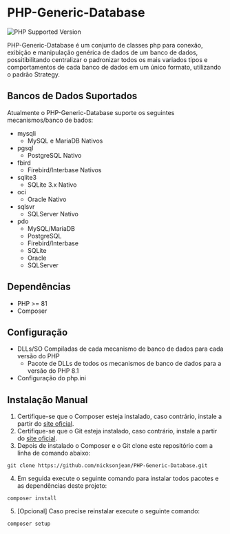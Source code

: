 # PHP-Generic-Database
![PHP Supported Version](https://img.shields.io/badge/php-%3E%3D8.1-blue)

PHP-Generic-Database é um conjunto de classes php para conexão, exibição e manipulação genérica de dados de um banco de dados, possitibilitando centralizar o padronizar todos os mais variados tipos e comportamentos de cada banco de dados em um único formato, utilizando o padrão Strategy.

## Bancos de Dados Suportados
Atualmente o PHP-Generic-Database suporte os seguintes mecanismos/banco de bados:

- mysqli
  - MySQL e MariaDB Nativos
- pgsql
  - PostgreSQL Nativo
- fbird
  - Firebird/Interbase Nativos
- sqlite3
  - SQLite 3.x Nativo
- oci
  - Oracle Nativo
- sqlsvr
  - SQLServer Nativo
- pdo
  - MySQL/MariaDB
  - PostgreSQL
  - Firebird/Interbase
  - SQLite
  - Oracle
  - SQLServer

## Dependências
- PHP >= 81
- Composer

## Configuração
- DLLs/SO Compiladas de cada mecanismo de banco de dados para cada versão do PHP
  - Pacote de DLLs de todos os mecanismos de banco de dados para a versão do PHP 8.1
- Configuração do php.ini

## Instalação Manual
1) Certifique-se que o Composer esteja instalado, caso contrário, instale a partir do [site oficial](https://getcomposer.org/download/).
2) Certifique-se que o Git esteja instalado, caso contrário, instale a partir do [site oficial](https://git-scm.com/downloads).
3) Depois de instalado o Composer e o Git clone este repositório com a linha de comando abaixo:
```
git clone https://github.com/nicksonjean/PHP-Generic-Database.git
```
4) Em seguida execute o seguinte comando para instalar todos pacotes e as dependências deste projeto:
```
composer install
```
5) [Opcional] Caso precise reinstalar execute o seguinte comando:
```
composer setup
```